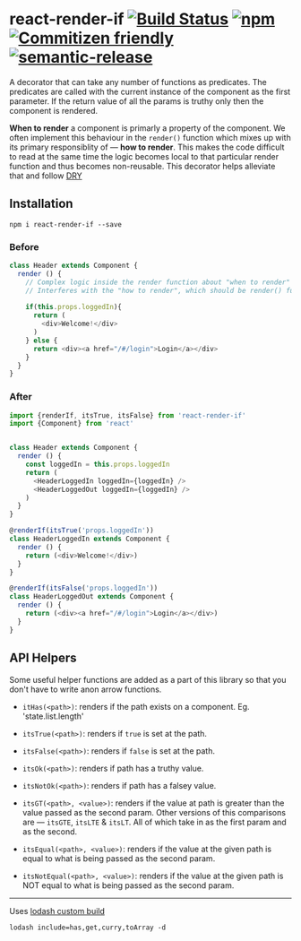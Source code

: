 # react-render-if [![Build Status](https://travis-ci.org/tusharmath/react-render-if.svg?branch=master)](https://travis-ci.org/tusharmath/react-render-if) [![npm](https://img.shields.io/npm/v/react-render-if.svg)]() [![Commitizen friendly](https://img.shields.io/badge/commitizen-friendly-brightgreen.svg)](http://commitizen.github.io/cz-cli/) [![semantic-release](https://img.shields.io/badge/%20%20%F0%9F%93%A6%F0%9F%9A%80-semantic--release-e10079.svg)](https://github.com/semantic-release/semantic-release)
A decorator that can take any number of functions as predicates. The predicates are called with the current instance of the component as the first parameter. If the return value of all the params is truthy only then the component is rendered.

**When to render** a component is primarly a property of the component. We often implement this behaviour in the `render()` function which mixes up with its primary responsiblity of — **how to render**. This makes the code difficult to read at the same time the logic becomes local to that particular render function and thus becomes non-reusable.
This decorator helps alleviate that and follow [DRY](https://en.wikipedia.org/wiki/Don%27t_repeat_yourself)

## Installation

```
npm i react-render-if --save
```

### Before

```javascript
class Header extends Component {
  render () {
    // Complex logic inside the render function about "when to render" the component.
    // Interferes with the "how to render", which should be render() function's primary responsibility.
    
    if(this.props.loggedIn){
      return (
        <div>Welcome!</div>
      )
    } else {
      return <div><a href="/#/login">Login</a></div>
    }
  }
}
```


### After

```javascript
import {renderIf, itsTrue, itsFalse} from 'react-render-if'
import {Component} from 'react'


class Header extends Component {
  render () {
    const loggedIn = this.props.loggedIn
    return (
      <HeaderLoggedIn loggedIn={loggedIn} />
      <HeaderLoggedOut loggedIn={loggedIn} />
    )
  }
}

@renderIf(itsTrue('props.loggedIn'))
class HeaderLoggedIn extends Component {
  render () {
    return (<div>Welcome!</div>)
  }
}

@renderIf(itsFalse('props.loggedIn'))
class HeaderLoggedOut extends Component {
  render () {
    return (<div><a href="/#/login">Login</a></div>)
  }
}

```


## API Helpers

Some useful helper functions are added as a part of this library so that you don't have to write anon arrow functions.

- `itHas(<path>)`: renders if the path exists on a component. Eg. 'state.list.length'  

- `itsTrue(<path>)`: renders if `true` is set at the path.

- `itsFalse(<path>)`: renders if `false` is set at the path.

- `itsOk(<path>)`: renders if path has a truthy value. 

- `itsNotOk(<path>)`: renders if path has a falsey value. 

- `itsGT(<path>, <value>)`: renders if the value at path is greater than the value passed as the second param. Other versions of this comparisons are —  `itsGTE`, `itsLTE` & `itsLT`. All of which take in <path> as the first param and <value> as the second.

- `itsEqual(<path>, <value>)`: renders if the value at the given path is equal to what is being passed as the second param. 

- `itsNotEqual(<path>, <value>)`: renders if the value at the given path is NOT equal to what is being passed as the second param.


---

Uses [lodash custom build](https://lodash.com/custom-builds)
```
lodash include=has,get,curry,toArray -d
```
